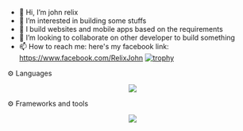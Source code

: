 - 👋 Hi, I’m john relix
- 👀 I’m interested in building some stuffs
- 🌱 I build websites and mobile apps based on the requirements
- 💞️ I’m looking to collaborate on other developer to build something
- 📫 How to reach me: here's my facebook link: https://www.facebook.com/RelixJohn
  [![trophy](https://github-profile-trophy.vercel.app/?username=johnxiler&theme=onedark)](https://github.com/johnxiler/github-profile-trophy)

<!---
johnxiler/johnxiler is a ✨ special ✨ repository because its `README.md` (this file) appears on your GitHub profile.
You can click the Preview link to take a look at your changes.
--->
⚙️ Languages
<p align="center">
  <a href="https://skillicons.dev">
    <img src="https://skillicons.dev/icons?i=html,java,js,dart,go,lua,julia,mysql,php,py,ts,bash,cs,css" />
  </a>
</p>
⚙️ Frameworks and tools
<p align="center">
  <a href="https://skillicons.dev">
    <img src="https://skillicons.dev/icons?i=git,replit,bootstrap,arduino,flask,sqlite,flutter,github,nodejs,unity,postgres,materialui,visualstudio,godot,wordpress,postman,powershell,graphql,linux,firebase,materialui,figma,mongodb,netlify,powershell,qt,raspberrypi,stackoverflow,tailwind,tensorflow,vscode,codepen,dotnet,solidity,visualstudio" />
  </a>
</p>
